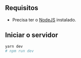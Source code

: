 ## Requisitos

- Precisa ter o [NodeJS](https://nodejs.org/en/) instalado.

## Iniciar o servidor

```bash
yarn dev
# npm run dev
```
